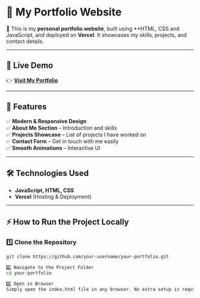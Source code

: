 # 🌟 My Portfolio Website

🚀 This is my **personal portfolio website**, built using **HTML, CSS and  JavaScript,  and deployed on **Vercel**. It showcases my skills, projects, and contact details.

---

## 🔗 Live Demo  
👉 **[Visit My Portfolio](https://portfolio-page-i1mrmhfmq-amitdixits-projects.vercel.app/)**  

---

## 📌 Features  
✅ **Modern & Responsive Design**  
✅ **About Me Section** – Introduction and skills  
✅ **Projects Showcase** – List of projects I have worked on  
✅ **Contact Form** – Get in touch with me easily  
✅ **Smooth Animations** – Interactive UI  

---

## 🛠️ Technologies Used  
- **JavaScript, HTML, CSS**  
- **Vercel** (Hosting & Deployment)


---

## ⚡ How to Run the Project Locally  

### 1️⃣ Clone the Repository  
```sh
git clone https://github.com/your-username/your-portfolio.git

2️⃣ Navigate to the Project Folder
cd your-portfolio

3️⃣ Open in Browser
Simply open the index.html file in any browser. No extra setup is required.


